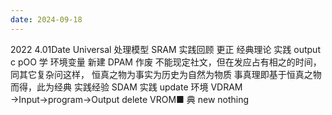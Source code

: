```yaml
---
date: 2024-09-18
---
```


2022 4.01Date Universal 处理模型 SRAM 实践回顾 更正 经典理论 实践 output c pOO 学 环境变量 新建 DPAM 作废 不能现定社文，但在发应占有相之的时间，同其它复杂问这样， 恒真之物为事实为历史为自然为物质 事真理即基于恒真之物而得，此为经典 实践经验 SDAM 实践 update 环境 VDRAM →Input→program→Output delete VROM■ 典 new nothing
